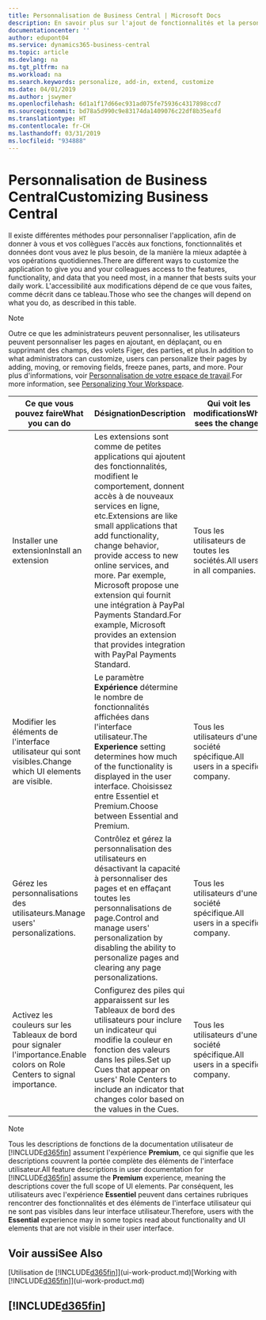 ```yaml
---
title: Personnalisation de Business Central | Microsoft Docs
description: En savoir plus sur l'ajout de fonctionnalités et la personnalisation de Business Central.
documentationcenter: ''
author: edupont04
ms.service: dynamics365-business-central
ms.topic: article
ms.devlang: na
ms.tgt_pltfrm: na
ms.workload: na
ms.search.keywords: personalize, add-in, extend, customize
ms.date: 04/01/2019
ms.author: jswymer
ms.openlocfilehash: 6d1a1f17d66ec931ad075fe75936c4317898ccd7
ms.sourcegitcommit: bd78a5d990c9e83174da1409076c22df8b35eafd
ms.translationtype: HT
ms.contentlocale: fr-CH
ms.lasthandoff: 03/31/2019
ms.locfileid: "934888"
---
```

# <a name="customizing-business-central"></a><span data-ttu-id="0a35c-103">Personnalisation de Business Central</span><span class="sxs-lookup"><span data-stu-id="0a35c-103">Customizing Business Central</span></span>
<span data-ttu-id="0a35c-104">Il existe différentes méthodes pour personnaliser l'application, afin de donner à vous et vos collègues l'accès aux fonctions, fonctionnalités et données dont vous avez le plus besoin, de la manière la mieux adaptée à vos opérations quotidiennes.</span><span class="sxs-lookup"><span data-stu-id="0a35c-104">There are different ways to customize the application to give you and your colleagues access to the features, functionality, and data that you need most, in a manner that bests suits your daily work.</span></span> <span data-ttu-id="0a35c-105">L'accessibilité aux modifications dépend de ce que vous faites, comme décrit dans ce tableau.</span><span class="sxs-lookup"><span data-stu-id="0a35c-105">Those who see the changes will depend on what you do, as described in this table.</span></span>

> [!NOTE]
> <span data-ttu-id="0a35c-106">Outre ce que les administrateurs peuvent personnaliser, les utilisateurs peuvent personnaliser les pages en ajoutant, en déplaçant, ou en supprimant des champs, des volets Figer, des parties, et plus.</span><span class="sxs-lookup"><span data-stu-id="0a35c-106">In addition to what administrators can customize, users can personalize their pages by adding, moving, or removing fields, freeze panes, parts, and more.</span></span> <span data-ttu-id="0a35c-107">Pour plus d'informations, voir [Personnalisation de votre espace de travail](ui-personalization-user.md).</span><span class="sxs-lookup"><span data-stu-id="0a35c-107">For more information, see [Personalizing Your Workspace](ui-personalization-user.md).</span></span>

| <span data-ttu-id="0a35c-108">Ce que vous pouvez faire</span><span class="sxs-lookup"><span data-stu-id="0a35c-108">What you can do</span></span>    |  <span data-ttu-id="0a35c-109">Désignation</span><span class="sxs-lookup"><span data-stu-id="0a35c-109">Description</span></span>  |  <span data-ttu-id="0a35c-110">Qui voit les modifications</span><span class="sxs-lookup"><span data-stu-id="0a35c-110">Who sees the changes</span></span>  |  <span data-ttu-id="0a35c-111">Plus d'informations</span><span class="sxs-lookup"><span data-stu-id="0a35c-111">More information</span></span>  |
|-----|---------------|---------|-------|
|<span data-ttu-id="0a35c-112">Installer une extension</span><span class="sxs-lookup"><span data-stu-id="0a35c-112">Install an extension</span></span>|<span data-ttu-id="0a35c-113">Les extensions sont comme de petites applications qui ajoutent des fonctionnalités, modifient le comportement, donnent accès à de nouveaux services en ligne, etc.</span><span class="sxs-lookup"><span data-stu-id="0a35c-113">Extensions are like small applications that add functionality, change behavior, provide access to new online services, and more.</span></span> <span data-ttu-id="0a35c-114">Par exemple, Microsoft propose une extension qui fournit une intégration à PayPal Payments Standard.</span><span class="sxs-lookup"><span data-stu-id="0a35c-114">For example, Microsoft provides an extension that provides integration with PayPal Payments Standard.</span></span>|<span data-ttu-id="0a35c-115">Tous les utilisateurs de toutes les sociétés.</span><span class="sxs-lookup"><span data-stu-id="0a35c-115">All users in all companies.</span></span>|[<span data-ttu-id="0a35c-116">Personnalisation à l'aide d'extensions</span><span class="sxs-lookup"><span data-stu-id="0a35c-116">Customizing Using Extensions</span></span>](ui-extensions.md)|
|<span data-ttu-id="0a35c-117">Modifier les éléments de l'interface utilisateur qui sont visibles.</span><span class="sxs-lookup"><span data-stu-id="0a35c-117">Change which UI elements are visible.</span></span>|<span data-ttu-id="0a35c-118">Le paramètre **Expérience** détermine le nombre de fonctionnalités affichées dans l'interface utilisateur.</span><span class="sxs-lookup"><span data-stu-id="0a35c-118">The **Experience** setting determines how much of the functionality is displayed in the user interface.</span></span> <span data-ttu-id="0a35c-119">Choisissez entre Essentiel et Premium.</span><span class="sxs-lookup"><span data-stu-id="0a35c-119">Choose between Essential and Premium.</span></span>|<span data-ttu-id="0a35c-120">Tous les utilisateurs d'une société spécifique.</span><span class="sxs-lookup"><span data-stu-id="0a35c-120">All users in a specific company.</span></span>|[<span data-ttu-id="0a35c-121">Modification des fonctionnalités affichées</span><span class="sxs-lookup"><span data-stu-id="0a35c-121">Changing Which Features are Displayed</span></span>](ui-experiences.md)|
|<span data-ttu-id="0a35c-122">Gérez les personnalisations des utilisateurs.</span><span class="sxs-lookup"><span data-stu-id="0a35c-122">Manage users' personalizations.</span></span>|<span data-ttu-id="0a35c-123">Contrôlez et gérez la personnalisation des utilisateurs en désactivant la capacité à personnaliser des pages et en effaçant toutes les personnalisations de page.</span><span class="sxs-lookup"><span data-stu-id="0a35c-123">Control and manage users' personalization by disabling the ability to personalize pages and clearing any page personalizations.</span></span>|<span data-ttu-id="0a35c-124">Tous les utilisateurs d'une société spécifique.</span><span class="sxs-lookup"><span data-stu-id="0a35c-124">All users in a specific company.</span></span>|[<span data-ttu-id="0a35c-125">Gérer la personnalisation en tant qu'administrateur</span><span class="sxs-lookup"><span data-stu-id="0a35c-125">Managing Personalization as an Administrator</span></span>](ui-personalization-manage.md)|
|<span data-ttu-id="0a35c-126">Activez les couleurs sur les Tableaux de bord pour signaler l'importance.</span><span class="sxs-lookup"><span data-stu-id="0a35c-126">Enable colors on Role Centers to signal importance.</span></span>|<span data-ttu-id="0a35c-127">Configurez des piles qui apparaissent sur les Tableaux de bord des utilisateurs pour inclure un indicateur qui modifie la couleur en fonction des valeurs dans les piles.</span><span class="sxs-lookup"><span data-stu-id="0a35c-127">Set up Cues that appear on users' Role Centers to include an indicator that changes color based on the values in the Cues.</span></span>|<span data-ttu-id="0a35c-128">Tous les utilisateurs d'une société spécifique.</span><span class="sxs-lookup"><span data-stu-id="0a35c-128">All users in a specific company.</span></span>|[<span data-ttu-id="0a35c-129">Configuration d'un indicateur coloré sur des piles</span><span class="sxs-lookup"><span data-stu-id="0a35c-129">Setting Up a Colored Indicator on Cues</span></span>](admin-how-set-up-colored-indicator-on-cues.md)|

> [!NOTE]
> <span data-ttu-id="0a35c-130">Tous les descriptions de fonctions de la documentation utilisateur de [!INCLUDE[d365fin](includes/d365fin_md.md)] assument l'expérience **Premium**, ce qui signifie que les descriptions couvrent la portée complète des éléments de l'interface utilisateur.</span><span class="sxs-lookup"><span data-stu-id="0a35c-130">All feature descriptions in user documentation for [!INCLUDE[d365fin](includes/d365fin_md.md)] assume the **Premium** experience, meaning the descriptions cover the full scope of UI elements.</span></span> <span data-ttu-id="0a35c-131">Par conséquent, les utilisateurs avec l'expérience **Essentiel** peuvent dans certaines rubriques rencontrer des fonctionnalités et des éléments de l'interface utilisateur qui ne sont pas visibles dans leur interface utilisateur.</span><span class="sxs-lookup"><span data-stu-id="0a35c-131">Therefore, users with the **Essential** experience may in some topics read about functionality and UI elements that are not visible in their user interface.</span></span>

## <a name="see-also"></a><span data-ttu-id="0a35c-132">Voir aussi</span><span class="sxs-lookup"><span data-stu-id="0a35c-132">See Also</span></span>
<span data-ttu-id="0a35c-133">[Utilisation de [!INCLUDE[d365fin](includes/d365fin_md.md)]](ui-work-product.md)</span><span class="sxs-lookup"><span data-stu-id="0a35c-133">[Working with [!INCLUDE[d365fin](includes/d365fin_md.md)]](ui-work-product.md)</span></span>  

## [!INCLUDE[d365fin](includes/free_trial_md.md)]  

